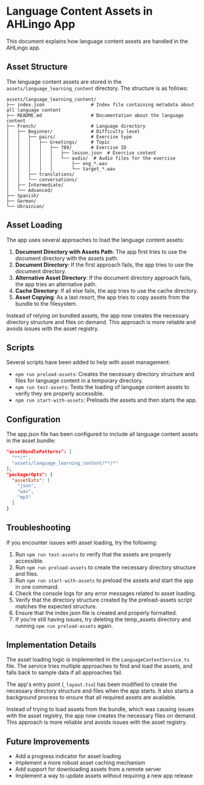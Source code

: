 # Language Content Assets in AHLingo App

This document explains how language content assets are handled in the AHLingo app.

## Asset Structure

The language content assets are stored in the `assets/language_learning_content` directory. The structure is as follows:

```
assets/language_learning_content/
├── index.json                 # Index file containing metadata about all language content
├── README.md                  # Documentation about the language content
├── French/                    # Language directory
│   ├── Beginner/              # Difficulty level
│   │   ├── pairs/             # Exercise type
│   │   │   ├── Greetings/     # Topic
│   │   │   │   ├── 789/       # Exercise ID
│   │   │   │   │   ├── lesson.json  # Exercise content
│   │   │   │   │   └── audio/  # Audio files for the exercise
│   │   │   │   │       ├── eng_*.wav
│   │   │   │   │       └── target_*.wav
│   │   ├── translations/
│   │   └── conversations/
│   ├── Intermediate/
│   └── Advanced/
├── Spanish/
├── German/
└── Ukrainian/
```

## Asset Loading

The app uses several approaches to load the language content assets:

1. **Document Directory with Assets Path**: The app first tries to use the document directory with the assets path.
2. **Document Directory**: If the first approach fails, the app tries to use the document directory.
3. **Alternative Asset Directory**: If the document directory approach fails, the app tries an alternative path.
4. **Cache Directory**: If all else fails, the app tries to use the cache directory.
5. **Asset Copying**: As a last resort, the app tries to copy assets from the bundle to the filesystem.

Instead of relying on bundled assets, the app now creates the necessary directory structure and files on demand. This approach is more reliable and avoids issues with the asset registry.

## Scripts

Several scripts have been added to help with asset management:

- `npm run preload-assets`: Creates the necessary directory structure and files for language content in a temporary directory.
- `npm run test-assets`: Tests the loading of language content assets to verify they are properly accessible.
- `npm run start-with-assets`: Preloads the assets and then starts the app.

## Configuration

The app.json file has been configured to include all language content assets in the asset bundle:

```json
"assetBundlePatterns": [
  "**/*",
  "assets/language_learning_content/**/*"
],
"packagerOpts": {
  "assetExts": [
    "json",
    "wav",
    "mp3"
  ]
}
```

## Troubleshooting

If you encounter issues with asset loading, try the following:

1. Run `npm run test-assets` to verify that the assets are properly accessible.
2. Run `npm run preload-assets` to create the necessary directory structure and files.
3. Run `npm run start-with-assets` to preload the assets and start the app in one command.
4. Check the console logs for any error messages related to asset loading.
5. Verify that the directory structure created by the preload-assets script matches the expected structure.
6. Ensure that the index.json file is created and properly formatted.
7. If you're still having issues, try deleting the temp_assets directory and running `npm run preload-assets` again.

## Implementation Details

The asset loading logic is implemented in the `LanguageContentService.ts` file. The service tries multiple approaches to find and load the assets, and falls back to sample data if all approaches fail.

The app's entry point (`_layout.tsx`) has been modified to create the necessary directory structure and files when the app starts. It also starts a background process to ensure that all required assets are available.

Instead of trying to load assets from the bundle, which was causing issues with the asset registry, the app now creates the necessary files on demand. This approach is more reliable and avoids issues with the asset registry.

## Future Improvements

- Add a progress indicator for asset loading
- Implement a more robust asset caching mechanism
- Add support for downloading assets from a remote server
- Implement a way to update assets without requiring a new app release
